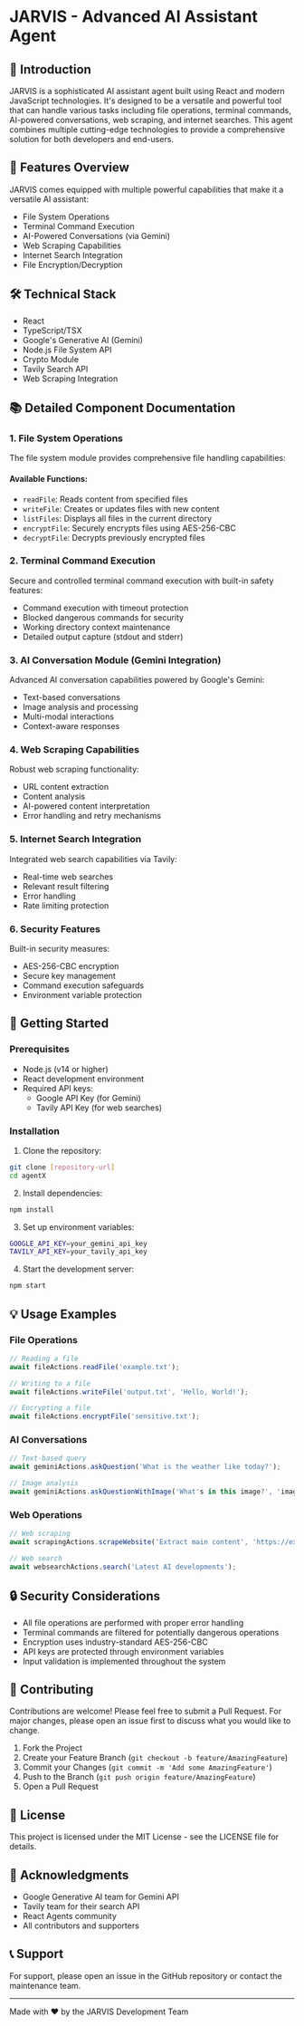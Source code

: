 # JARVIS - Advanced AI Assistant Agent

## 🤖 Introduction

JARVIS is a sophisticated AI assistant agent built using React and modern JavaScript technologies. It's designed to be a versatile and powerful tool that can handle various tasks including file operations, terminal commands, AI-powered conversations, web scraping, and internet searches. This agent combines multiple cutting-edge technologies to provide a comprehensive solution for both developers and end-users.

## 🌟 Features Overview

JARVIS comes equipped with multiple powerful capabilities that make it a versatile AI assistant:

- File System Operations
- Terminal Command Execution
- AI-Powered Conversations (via Gemini)
- Web Scraping Capabilities
- Internet Search Integration
- File Encryption/Decryption

## 🛠️ Technical Stack

- React
- TypeScript/TSX
- Google's Generative AI (Gemini)
- Node.js File System API
- Crypto Module
- Tavily Search API
- Web Scraping Integration

## 📚 Detailed Component Documentation

### 1. File System Operations
The file system module provides comprehensive file handling capabilities:

#### Available Functions:
- `readFile`: Reads content from specified files
- `writeFile`: Creates or updates files with new content
- `listFiles`: Displays all files in the current directory
- `encryptFile`: Securely encrypts files using AES-256-CBC
- `decryptFile`: Decrypts previously encrypted files

### 2. Terminal Command Execution
Secure and controlled terminal command execution with built-in safety features:

- Command execution with timeout protection
- Blocked dangerous commands for security
- Working directory context maintenance
- Detailed output capture (stdout and stderr)

### 3. AI Conversation Module (Gemini Integration)
Advanced AI conversation capabilities powered by Google's Gemini:

- Text-based conversations
- Image analysis and processing
- Multi-modal interactions
- Context-aware responses

### 4. Web Scraping Capabilities
Robust web scraping functionality:

- URL content extraction
- Content analysis
- AI-powered content interpretation
- Error handling and retry mechanisms

### 5. Internet Search Integration
Integrated web search capabilities via Tavily:

- Real-time web searches
- Relevant result filtering
- Error handling
- Rate limiting protection

### 6. Security Features
Built-in security measures:

- AES-256-CBC encryption
- Secure key management
- Command execution safeguards
- Environment variable protection

## 🚀 Getting Started

### Prerequisites
- Node.js (v14 or higher)
- React development environment
- Required API keys:
  - Google API Key (for Gemini)
  - Tavily API Key (for web searches)

### Installation

1. Clone the repository:
```bash
git clone [repository-url]
cd agentX
```

2. Install dependencies:
```bash
npm install
```

3. Set up environment variables:
```bash
GOOGLE_API_KEY=your_gemini_api_key
TAVILY_API_KEY=your_tavily_api_key
```

4. Start the development server:
```bash
npm start
```

## 💡 Usage Examples

### File Operations
```typescript
// Reading a file
await fileActions.readFile('example.txt');

// Writing to a file
await fileActions.writeFile('output.txt', 'Hello, World!');

// Encrypting a file
await fileActions.encryptFile('sensitive.txt');
```

### AI Conversations
```typescript
// Text-based query
await geminiActions.askQuestion('What is the weather like today?');

// Image analysis
await geminiActions.askQuestionWithImage('What's in this image?', 'image.png');
```

### Web Operations
```typescript
// Web scraping
await scrapingActions.scrapeWebsite('Extract main content', 'https://example.com');

// Web search
await websearchActions.search('Latest AI developments');
```

## 🔒 Security Considerations

- All file operations are performed with proper error handling
- Terminal commands are filtered for potentially dangerous operations
- Encryption uses industry-standard AES-256-CBC
- API keys are protected through environment variables
- Input validation is implemented throughout the system

## 🤝 Contributing

Contributions are welcome! Please feel free to submit a Pull Request. For major changes, please open an issue first to discuss what you would like to change.

1. Fork the Project
2. Create your Feature Branch (`git checkout -b feature/AmazingFeature`)
3. Commit your Changes (`git commit -m 'Add some AmazingFeature'`)
4. Push to the Branch (`git push origin feature/AmazingFeature`)
5. Open a Pull Request

## 📝 License

This project is licensed under the MIT License - see the LICENSE file for details.

## 🙏 Acknowledgments

- Google Generative AI team for Gemini API
- Tavily team for their search API
- React Agents community
- All contributors and supporters

## 📞 Support

For support, please open an issue in the GitHub repository or contact the maintenance team.

---

Made with ❤️ by the JARVIS Development Team